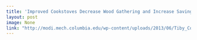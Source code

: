 ```yaml
---
title: 'Improved Cookstoves Decrease Wood Gathering and Increase Savings Rates'
layout: post
image: None
link: "http://modi.mech.columbia.edu/wp-content/uploads/2013/06/Tiby_Cooking-Success_Final.pdf"
---
```



 

